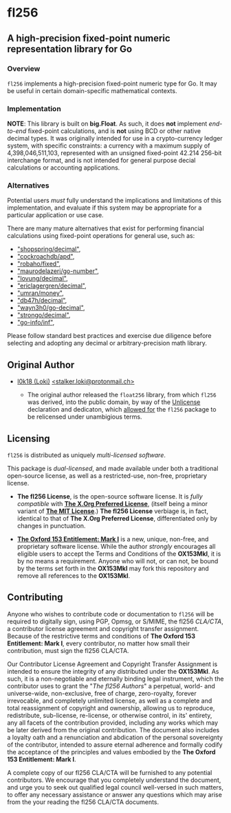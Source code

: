 # fl256

## A high-precision fixed-point numeric representation library for Go

### Overview

`fl256` implements a high-precision fixed-point numeric type for Go.
It may be useful in certain domain-specific mathematical contexts.

### Implementation

**NOTE**: This library is built on **big.Float**. As such, it does **not**
implement *end-to-end* fixed-point calculations, and is **not** using BCD
or other native decimal types. It was originally intended for use in a
crypto-currency ledger system, with specific constraints: a currency with
a maximum supply of 4,398,046,511,103, represented with an unsigned
fixed-point 42.214 256-bit interchange format, and is not intended for
general purpose decial calculations or accounting applications.

### Alternatives

Potential users *must* fully understand the implications and limitations of
this implementation, and evaluate if this system may be appropriate for a
particular application or use case.

There are many mature alternatives that exist for performing financial
calculations using fixed-point operations for general use, such as:
 - ["shopspring/decimal"](https://github.com/shopspring/decimal), 
 - ["cockroachdb/apd"](https://github.com/cockroachdb/apd), 
 - ["robaho/fixed"](https://github.com/robaho/fixed), 
 - ["maurodelazeri/go-number"](https://github.com/maurodelazeri/go-number), 
 - ["lovung/decimal"](https://github.com/lovung/decimal), 
 - ["ericlagergren/decimal"](https://github.com/ericlagergren/decimal), 
 - ["umran/money"](https://github.com/umran/money), 
 - ["db47h/decimal"](https://github.com/db47h/decimal), 
 - ["wayn3h0/go-decimal"](https://github.com/wayn3h0/go-decimal), 
 - ["strongo/decimal"](https://github.com/strongo/decimal), 
 - ["go-info/inf"](https://github.com/go-inf/inf), 

Please follow standard best practices and exercise due diligence before
selecting and adopting any decimal or arbitrary-precision math library.

## Original Author

* [l0k18 (Loki)](https://github.com/l0k18) [\<stalker.loki@protonmail.ch\>](mailto:stalker.loki@protonmail.ch)

  * The original author released the `float256` library, from which `fl256` was
    derived, into the public domain, by way of the [Unlicense](https://unlicense.org)
	declaration and dedicaton, which [allowed for](https://ar.to/2010/01/dissecting-the-unlicense)
	the `fl256` package to be relicensed under unambigious terms.

## Licensing

`fl256` is distributed as uniquely *multi-licensed software*.

This package is *dual-licensed*, and made available under both a traditional
open-source license, as well as a restricted-use, non-free, proprietary license.

 * **The fl256 License**, is the open-source software license. It is *fully compatible*
with [**The X.Org Preferred License**](https://gitlab.freedesktop.org/xorg/doc/xorg-docs/-/blob/master/general/License.xml),
(itself being a minor variant of [**The MIT License**](https://tldrlegal.com/license/mit-license).)
**The fl256 License** verbiage is, in fact, identical to that of 
**The X.Org Preferred License**, differentiated only by changes in punctuation.

 * [**The Oxford 153 Entitlement: Mark I**](https://prone.ws/ox153) is a new, unique,
non-free, and proprietary software license. While the author _strongly_ encourages all
eligible users to accept the Terms and Conditions of the **OX153MkI**, it is by no
means a requirement. Anyone who will not, or can not, be bound by the terms set forth
in the **OX153MkI** may fork this repository and remove all references to the **OX153MkI**.

## Contributing

Anyone who wishes to contribute code or documentation to `fl256` will be required to
digitally sign, using PGP, Opmsg, or S/MIME, the fl256 *CLA/CTA*, a contributor license
agreement and copyright transfer assignment. Because of the restrictive terms and
conditions of **The Oxford 153 Entitlement: Mark I**, every contributor, no matter
how small their contribution, must sign the fl256 CLA/CTA. 

Our Contributor License Agreement and Copyright Transfer Assignment is intended to
ensure the integrity of any distributed under the **OX153MkI**. As such, it is a
non-negotiable and eternally binding legal instrument, which the contributor uses to
grant the "*The fl256 Authors*" a perpetual, world- and universe-wide, non-exclusive,
free of charge, zero-royalty, forever irrevocable, and completely unlimited license,
as well as a complete and total reassignment of copyright and ownership, allowing us
to reproduce, redistribute, sub-license, re-license, or otherwise control, in its'
entirety, any all facets of the contribution provided, including any works which may
be later derived from the original contribution. The document also includes a loyalty
oath and a renunciation and abdication of the personal sovereignty of the contributor,
intended to assure eternal adherence and formally codify the acceptance of the principles
and values embodied by the **The Oxford 153 Entitlement: Mark I**.

A complete copy of our fl256 CLA/CTA will be furnished to any potential contributors.
We encourage that you completely understand the document, and urge you to seek out 
qualified legal council well-versed in such matters, to offer any necessary assistance
or answer any questions which may arise from the your reading the fl256 CLA/CTA documents.

